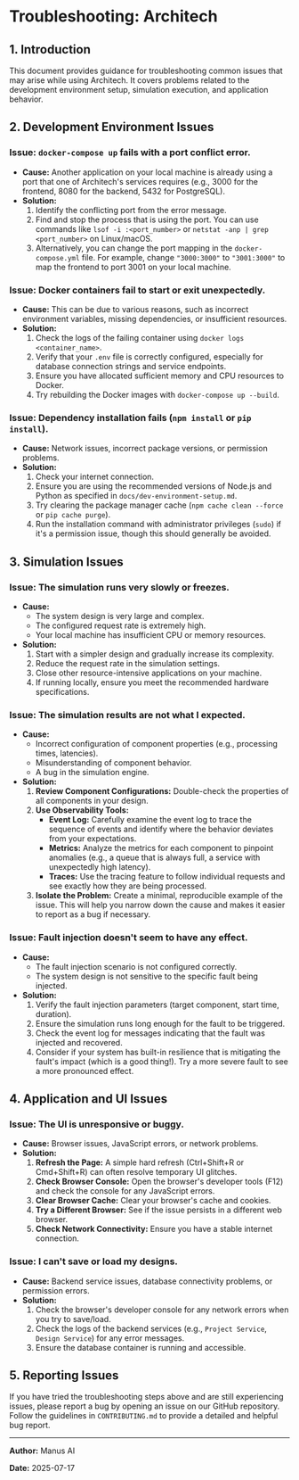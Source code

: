 
# Troubleshooting: Architech

## 1. Introduction

This document provides guidance for troubleshooting common issues that may arise while using Architech. It covers problems related to the development environment setup, simulation execution, and application behavior.

## 2. Development Environment Issues

### Issue: `docker-compose up` fails with a port conflict error.

*   **Cause:** Another application on your local machine is already using a port that one of Architech's services requires (e.g., 3000 for the frontend, 8080 for the backend, 5432 for PostgreSQL).
*   **Solution:**
    1.  Identify the conflicting port from the error message.
    2.  Find and stop the process that is using the port. You can use commands like `lsof -i :<port_number>` or `netstat -anp | grep <port_number>` on Linux/macOS.
    3.  Alternatively, you can change the port mapping in the `docker-compose.yml` file. For example, change `"3000:3000"` to `"3001:3000"` to map the frontend to port 3001 on your local machine.

### Issue: Docker containers fail to start or exit unexpectedly.

*   **Cause:** This can be due to various reasons, such as incorrect environment variables, missing dependencies, or insufficient resources.
*   **Solution:**
    1.  Check the logs of the failing container using `docker logs <container_name>`.
    2.  Verify that your `.env` file is correctly configured, especially for database connection strings and service endpoints.
    3.  Ensure you have allocated sufficient memory and CPU resources to Docker.
    4.  Try rebuilding the Docker images with `docker-compose up --build`.

### Issue: Dependency installation fails (`npm install` or `pip install`).

*   **Cause:** Network issues, incorrect package versions, or permission problems.
*   **Solution:**
    1.  Check your internet connection.
    2.  Ensure you are using the recommended versions of Node.js and Python as specified in `docs/dev-environment-setup.md`.
    3.  Try clearing the package manager cache (`npm cache clean --force` or `pip cache purge`).
    4.  Run the installation command with administrator privileges (`sudo`) if it's a permission issue, though this should generally be avoided.

## 3. Simulation Issues

### Issue: The simulation runs very slowly or freezes.

*   **Cause:**
    *   The system design is very large and complex.
    *   The configured request rate is extremely high.
    *   Your local machine has insufficient CPU or memory resources.
*   **Solution:**
    1.  Start with a simpler design and gradually increase its complexity.
    2.  Reduce the request rate in the simulation settings.
    3.  Close other resource-intensive applications on your machine.
    4.  If running locally, ensure you meet the recommended hardware specifications.

### Issue: The simulation results are not what I expected.

*   **Cause:**
    *   Incorrect configuration of component properties (e.g., processing times, latencies).
    *   Misunderstanding of component behavior.
    *   A bug in the simulation engine.
*   **Solution:**
    1.  **Review Component Configurations:** Double-check the properties of all components in your design.
    2.  **Use Observability Tools:**
        *   **Event Log:** Carefully examine the event log to trace the sequence of events and identify where the behavior deviates from your expectations.
        *   **Metrics:** Analyze the metrics for each component to pinpoint anomalies (e.g., a queue that is always full, a service with unexpectedly high latency).
        *   **Traces:** Use the tracing feature to follow individual requests and see exactly how they are being processed.
    3.  **Isolate the Problem:** Create a minimal, reproducible example of the issue. This will help you narrow down the cause and makes it easier to report as a bug if necessary.

### Issue: Fault injection doesn't seem to have any effect.

*   **Cause:**
    *   The fault injection scenario is not configured correctly.
    *   The system design is not sensitive to the specific fault being injected.
*   **Solution:**
    1.  Verify the fault injection parameters (target component, start time, duration).
    2.  Ensure the simulation runs long enough for the fault to be triggered.
    3.  Check the event log for messages indicating that the fault was injected and recovered.
    4.  Consider if your system has built-in resilience that is mitigating the fault's impact (which is a good thing!). Try a more severe fault to see a more pronounced effect.

## 4. Application and UI Issues

### Issue: The UI is unresponsive or buggy.

*   **Cause:** Browser issues, JavaScript errors, or network problems.
*   **Solution:**
    1.  **Refresh the Page:** A simple hard refresh (Ctrl+Shift+R or Cmd+Shift+R) can often resolve temporary UI glitches.
    2.  **Check Browser Console:** Open the browser's developer tools (F12) and check the console for any JavaScript errors.
    3.  **Clear Browser Cache:** Clear your browser's cache and cookies.
    4.  **Try a Different Browser:** See if the issue persists in a different web browser.
    5.  **Check Network Connectivity:** Ensure you have a stable internet connection.

### Issue: I can't save or load my designs.

*   **Cause:** Backend service issues, database connectivity problems, or permission errors.
*   **Solution:**
    1.  Check the browser's developer console for any network errors when you try to save/load.
    2.  Check the logs of the backend services (e.g., `Project Service`, `Design Service`) for any error messages.
    3.  Ensure the database container is running and accessible.

## 5. Reporting Issues

If you have tried the troubleshooting steps above and are still experiencing issues, please report a bug by opening an issue on our GitHub repository. Follow the guidelines in `CONTRIBUTING.md` to provide a detailed and helpful bug report.

---

**Author:** Manus AI

**Date:** 2025-07-17


